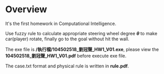 Overview
===
It's the first homework in Computational Intelligence.

 Use fuzzy rule to calculate appropriate steering wheel degree ***θ*** to make car(player) rotate, finally go to the goal without hit the wall.

 The exe file is **/執行檔/104502518_劉冠聲_HW1_V01.exe**, please view the **104502518_劉冠聲_HW1_V01.pdf** before execute exe file.

The case.txt format and physical rule is written in **rule.pdf**.